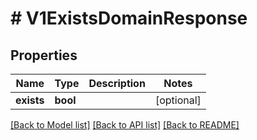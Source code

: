 # # V1ExistsDomainResponse

## Properties

Name | Type | Description | Notes
------------ | ------------- | ------------- | -------------
**exists** | **bool** |  | [optional]

[[Back to Model list]](../../README.md#models) [[Back to API list]](../../README.md#endpoints) [[Back to README]](../../README.md)

